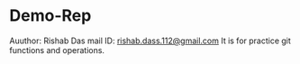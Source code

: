 # Demo-Rep
Auuthor: Rishab Das
mail ID: rishab.dass.112@gmail.com
It is for practice git functions and operations.
